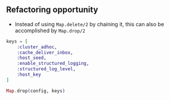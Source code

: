 ## Refactoring opportunity

- Instead of using `Map.delete/2` by chaining it, this can also be accomplished by `Map.drop/2`

```elixir
keys = [
    :cluster_adhoc,
    :cache_deliver_inbox,
    :host_seed,
    :enable_structured_logging,
    :structured_log_level,
    :host_key
]

Map.drop(config, keys)
```
